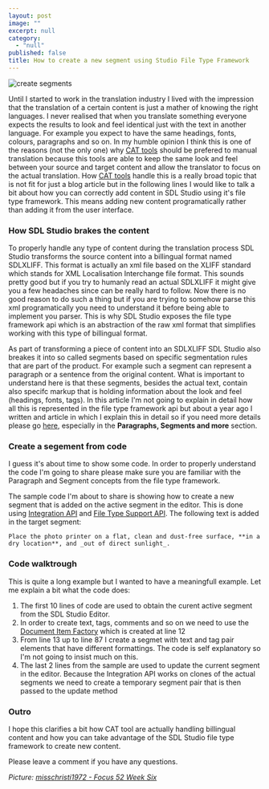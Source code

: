 ```yaml
---
layout: post
image: ""
excerpt: null
category: 
  - "null"
published: false
title: How to create a new segment using Studio File Type Framework
---
```


![create segments]({{site.baseurl}}/assets/images/posts/create-segments-file-type.jpg)
<p class="dropcap">Until I started to work in the translation industry I lived with the impression that the translation of a certain content is just a mather of knowing the right languages. I never realised that when you translate something everyone expects the results to look and feel identical just with the text in another language. For example you expect to have the same headings, fonts, colours, paragraphs and so on. In my humble opinion I think this is one of the reasons (not the only one) why <a href="http://www.translationzone.com/products/cat-tools/" target="_blank">CAT tools</a> should be prefered to manual translation because this tools are able to keep the same look and feel between your source and target content and allow the translator to focus on the actual translation. How <a href="http://www.translationzone.com/products/cat-tools/" target="_blank">CAT tools</a> handle this is a really broad topic that is not fit for just a blog article but in the following lines I would like to talk a bit about how you can correctly add content in SDL Studio using it's file type framework. This means adding new content programatically rather than adding it from the user interface.</p>

### How SDL Studio brakes the content

To properly handle any type of content during the translation process SDL Studio transforms the source content into a billingual format named SDLXLIFF. This format is actually an xml file based on the XLIFF standard which stands for XML Localisation Interchange file format. This sounds pretty good but if you try to humanly read an actual SDLXLIFF it might give you a few headaches since can be really hard to follow. Now there is no good reason to do such a thing but if you are trying to somehow parse this xml programatically you need to understand it before being able to implement you parser. This is why SDL Studio exposes the file type framework api which is an abstraction of the raw xml format that simplifies working with this type of billingual format.

As part of transforming a piece of content into an SDLXLIFF SDL Studio also breakes it into so called segments based on specific segmentation rules that are part of the product. For example such a segment can represent a paragraph or a sentence from the original content. What is important to understand here is that these segments, besides the actual text, contain also specifc markup that is holding information about the look and feel (headings, fonts, tags). In this article I'm not going to explain in detail how all this is represented in the file type framework api but about a year ago I written and article in which I explain this in detail so if you need more details please go [here](http://romuluscrisan.com/sdl%20studio/2015/01/06/How%20to%20access%20segment%20tags%20using%20Studio%20File%20Type%20Framework%20.html#paragraphs-segments-and-more), especially in the **Paragraphs, Segments and more** section.

### Create a segement from code

I guess it's about time to show some code. In order to properly understand the code I'm going to share please make sure you are familiar with the Paragraph and Segment concepts from the file type framework.

The sample code I'm about to share is showing how to create a new segment that is added on the active segment in the editor. This is done using [Integration API](http://producthelp.sdl.com/SDK/StudioIntegrationApi/4.0/html/135dcb1c-535b-46a9-8063-b83be4a06d82.htm) and [File Type Support API](http://producthelp.sdl.com/SDK/FileTypeSupport/4.0/html/1f5584af-9763-46ff-894b-08127a2421a7.htm). The following text is added in the target segment:

`Place the photo printer on a flat, clean and dust-free surface, **in a dry location**, and _out of direct sunlight_.`

<script src="https://gist.github.com/cromica/7a2ae9e07687a1913b8b.js"></script>

### Code walktrough

This is quite a long example but I wanted to have a meaningfull example. Let me explain a bit what the code does:

1. The first 10 lines of code are used to obtain the curent active segment from the SDL Studio Editor. 
2. In order to create text, tags, comments and so on we need to use the [Document Item Factory](http://producthelp.sdl.com/SDK/FileTypeSupport/4.0/html/ec213843-28e2-c1a2-146c-691e67026710.htm) which is created at line 12
3. From line 13 up to line 87 I create a segmet with text and tag pair elements that have different formattings. The code is self explanatory so I'm not going to insist much on this.
4. The last 2 lines from the sample are used to update the current segment in the editor. Because the Integration API works on clones of the actual segments we need to create a temporary segment pair that is then passed to the update method

### Outro

I hope this clarifies a bit how CAT tool are actually handling billingual content and how you can take advantage of the SDL Studio file type framework to create new content.

Please leave a comment if you have any questions.

*Picture: [misschristi1972 - Focus 52 Week Six](https://flic.kr/p/brjbNM)*



